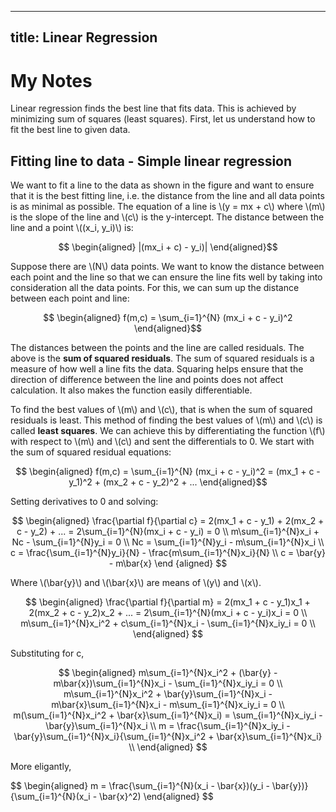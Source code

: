 <script type="text/javascript" async
  src="https://cdn.jsdelivr.net/npm/mathjax@3/es5/tex-mml-chtml.js">
</script>
---
title: Linear Regression
---
# My Notes

Linear regression finds the best line that fits data. This is achieved by minimizing sum of squares (least squares).
First, let us understand how to fit the best line to given data.
## Fitting line to data - Simple linear regression
We want to fit a line to the data as shown in the figure and want to ensure that it is the best fitting line, i.e. the distance from the line and all data points is as minimal as possible.
The equation of a line is \\(y = mx + c\\) where \\(m\\) is the slope of the line and \\(c\\) is the y-intercept.
The distance between the line and a point \\((x_i, y_i)\\) is:

$$ \begin{aligned} |(mx_i + c) - y_i)| \end{aligned}$$

Suppose there are \\(N\\) data points. We want to know the distance between each point and the line so that we can ensure the line fits well by taking into consideration all the data points. For this, we can sum up the distance between each point and line:

$$ \begin{aligned} f(m,c) = \sum_{i=1}^{N} (mx_i + c - y_i)^2 \end{aligned}$$

The distances between the points and the line are called residuals. The above is the **sum of squared residuals**. The sum of squared residuals is a measure of how well a line fits the data. Squaring helps ensure that the direction of difference between the line and points does not affect calculation. It also makes the function easily differentiable.

To find the best values of \\(m\\) and \\(c\\), that is when the sum of squared residuals is least. This method of finding the best values of \\(m\\) and \\(c\\) is called **least squares**. We can achieve this by differentiating the function \\(f\\) with respect to \\(m\\) and \\(c\\) and sent the differentials to 0. We start with the sum of squared residual equations:

$$ \begin{aligned} f(m,c) = \sum_{i=1}^{N} (mx_i + c - y_i)^2 = (mx_1 + c - y_1)^2 + (mx_2 + c - y_2)^2 + ... \end{aligned}$$

Setting derivatives to 0 and solving:

$$ \begin{aligned} 
\frac{\partial f}{\partial c} = 2(mx_1 + c - y_1) + 2(mx_2 + c - y_2) + ... = 2\sum_{i=1}^{N}(mx_i + c - y_i) = 0 \\
m\sum_{i=1}^{N}x_i + Nc - \sum_{i=1}^{N}y_i = 0 \\
Nc = \sum_{i=1}^{N}y_i - m\sum_{i=1}^{N}x_i \\
c = \frac{\sum_{i=1}^{N}y_i}{N} - \frac{m\sum_{i=1}^{N}x_i}{N} \\
c = \bar{y} - m\bar{x} 
\end {aligned}
$$

Where \\(\bar{y}\\) and \\(\bar{x}\\) are means of \\(y\\) and \\(x\\).

$$
\begin{aligned}
\frac{\partial f}{\partial m} = 2(mx_1 + c - y_1)x_1 + 2(mx_2 + c - y_2)x_2 + ... = 2\sum_{i=1}^{N}(mx_i + c - y_i)x_i = 0 \\
m\sum_{i=1}^{N}x_i^2 + c\sum_{i=1}^{N}x_i - \sum_{i=1}^{N}x_iy_i = 0 \\
\end{aligned}
$$

Substituting for c,

$$
\begin{aligned}
m\sum_{i=1}^{N}x_i^2 + (\bar{y} - m\bar{x})\sum_{i=1}^{N}x_i - \sum_{i=1}^{N}x_iy_i = 0 \\
m\sum_{i=1}^{N}x_i^2 + \bar{y}\sum_{i=1}^{N}x_i - m\bar{x}\sum_{i=1}^{N}x_i - m\sum_{i=1}^{N}x_iy_i = 0 \\
m(\sum_{i=1}^{N}x_i^2 + \bar{x}\sum_{i=1}^{N}x_i) = \sum_{i=1}^{N}x_iy_i - \bar{y}\sum_{i=1}^{N}x_i \\
m = \frac{\sum_{i=1}^{N}x_iy_i - \bar{y}\sum_{i=1}^{N}x_i}{\sum_{i=1}^{N}x_i^2 + \bar{x}\sum_{i=1}^{N}x_i} \\
\end{aligned}
$$

More eligantly, 

$$
\begin{aligned}
m = \frac{\sum_{i=1}^{N}(x_i - \bar{x})(y_i - \bar{y})}{\sum_{i=1}^{N}(x_i - \bar{x}^2)
\end{aligned}
$$

